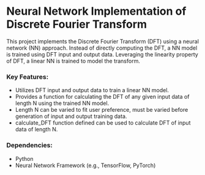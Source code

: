 # Neural Network Implementation of Discrete Fourier Transform

This project implements the Discrete Fourier Transform (DFT) using a neural network (NN) approach. Instead of directly computing the DFT, a NN model is trained using DFT input and output data. Leveraging the linearity property of DFT, a linear NN is trained to model the transform.

### Key Features:

- Utilizes DFT input and output data to train a linear NN model.
- Provides a function for calculating the DFT of any given input data of length N using the trained NN model.
- Length N can be varied to fit user preference, must be varied before generation of input and output training data.
- calculate_DFT function defined can be used to calculate DFT of input data of length N.

### Dependencies:

- Python
- Neural Network Framework (e.g., TensorFlow, PyTorch)
